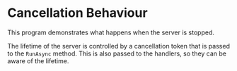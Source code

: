 # Cancellation Behaviour

This program demonstrates what happens when the server is stopped.

The lifetime of the server is controlled by a cancellation token that is passed
to the `RunAsync` method. This is also passed to the handlers, so they can be
aware of the lifetime.

